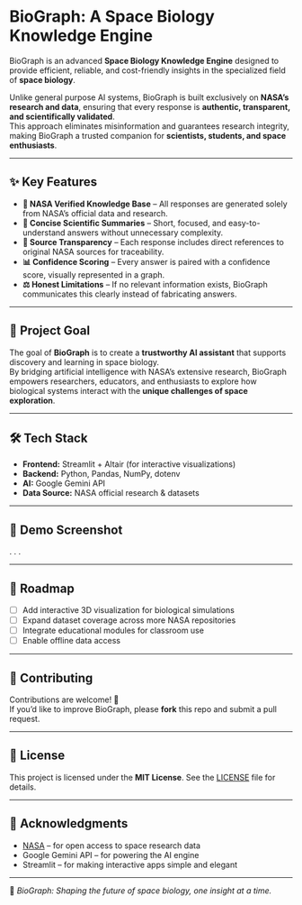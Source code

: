 # BioGraph: A Space Biology Knowledge Engine

BioGraph is an advanced **Space Biology Knowledge Engine** designed to provide efficient, reliable, and cost-friendly insights in the specialized field of **space biology**.  

Unlike general purpose AI systems, BioGraph is built exclusively on **NASA’s research and data**, ensuring that every response is **authentic, transparent, and scientifically validated**.  
This approach eliminates misinformation and guarantees research integrity, making BioGraph a trusted companion for **scientists, students, and space enthusiasts**.

---

## ✨ Key Features

- **🌌 NASA Verified Knowledge Base** – All responses are generated solely from NASA’s official data and research.  
- **📑 Concise Scientific Summaries** – Short, focused, and easy-to-understand answers without unnecessary complexity.  
- **🔗 Source Transparency** – Each response includes direct references to original NASA sources for traceability.  
- **📊 Confidence Scoring** – Every answer is paired with a confidence score, visually represented in a graph.  
- **⚖️ Honest Limitations** – If no relevant information exists, BioGraph communicates this clearly instead of fabricating answers.  

---

## 🎯 Project Goal

The goal of **BioGraph** is to create a **trustworthy AI assistant** that supports discovery and learning in space biology.  
By bridging artificial intelligence with NASA’s extensive research, BioGraph empowers researchers, educators, and enthusiasts to explore how biological systems interact with the **unique challenges of space exploration**.  

---

## 🛠️ Tech Stack

- **Frontend:** Streamlit + Altair (for interactive visualizations)  
- **Backend:** Python, Pandas, NumPy, dotenv  
- **AI:** Google Gemini API  
- **Data Source:** NASA official research & datasets  

---

## 📸 Demo Screenshot
.
.
.



---

## 🚧 Roadmap

- [ ] Add interactive 3D visualization for biological simulations  
- [ ] Expand dataset coverage across more NASA repositories  
- [ ] Integrate educational modules for classroom use  
- [ ] Enable offline data access  

---

## 🤝 Contributing

Contributions are welcome! 🎉  
If you’d like to improve BioGraph, please **fork** this repo and submit a pull request.  

---

## 📜 License

This project is licensed under the **MIT License**. See the [LICENSE](LICENSE) file for details.  

---

## 🌟 Acknowledgments

- [NASA](https://www.nasa.gov) – for open access to space research data  
- Google Gemini API – for powering the AI engine  
- Streamlit – for making interactive apps simple and elegant  

---

🔭 *BioGraph: Shaping the future of space biology, one insight at a time.*
